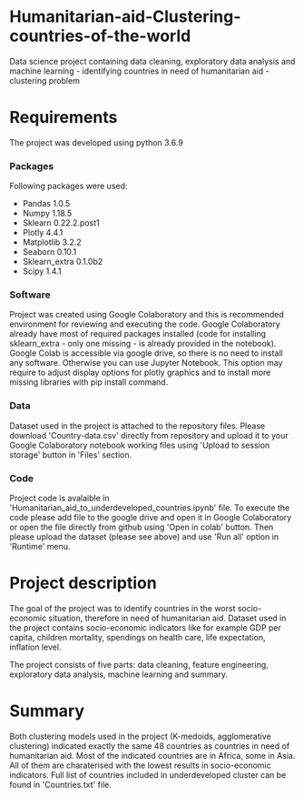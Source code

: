 # Humanitarian-aid-Clustering-countries-of-the-world

Data science project containing data cleaning, exploratory data analysis and machine learning - identifying countries in need of humanitarian aid - clustering problem

# Requirements

The project was developed using python 3.6.9

### Packages

Following packages were used:

- Pandas 1.0.5
- Numpy 1.18.5
- Sklearn 0.22.2.post1
- Plotly 4.4.1
- Matplotlib 3.2.2
- Seaborn 0.10.1
- Sklearn_extra 0.1.0b2
- Scipy 1.4.1

### Software

Project was created using Google Colaboratory and this is recommended environment for reviewing and executing the code. Google Colaboratory already have most of required packages installed (code for installing sklearn_extra - only one missing - is already provided in the notebook). Google Colab is accessible via google drive, so there is no need to install any software. Otherwise you can use Jupyter Notebook. This option may require to adjust display options for plotly graphics and to install more missing libraries with pip install command.

### Data

Dataset used in the project is attached to the repository files. Please download 'Country-data.csv' directly from repository and upload it to your Google Colaboratory notebook working files using 'Upload to session storage' button in 'Files' section.

### Code

Project code is avalaible in 'Humanitarian_aid_to_underdeveloped_countries.ipynb' file. To execute the code please add file to the google drive and open it in Google Colaboratory or open the file directly from github using 'Open in colab' button. Then please upload the dataset (please see above) and use 'Run all' option in 'Runtime' menu.

# Project description

The goal of the project was to identify countries in the worst socio-economic situation, therefore in need of humanitarian aid. Dataset used in the project contains socio-economic indicators like for example GDP per capita, children mortality, spendings on health care, life expectation, inflation level.

The project consists of five parts: data cleaning, feature engineering, exploratory data analysis, machine learning and summary.

# Summary

Both clustering models used in the project (K-medoids, agglomerative clustering) indicated exactly the same 48 countries as countries in need of humanitarian aid. Most of the indicated countries are in Africa, some in Asia. All of them are charaterised with the lowest results in socio-economic indicators. Full list of countries included in underdeveloped cluster can be found in 'Countries.txt' file.
